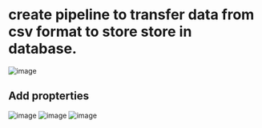 # create pipeline to transfer data from csv format to store store in database.
![image](https://github.com/krsanjay11/Azure-Data-factory-covid-19-project/assets/21271522/c8dcc7df-20e9-436d-809e-28d3e0853bd9)

## Add propterties
![image](https://github.com/krsanjay11/Azure-Data-factory-covid-19-project/assets/21271522/7eb90c25-b1eb-4b90-b8bc-42edfdd8808a)
![image](https://github.com/krsanjay11/Azure-Data-factory-covid-19-project/assets/21271522/6c402756-5729-46c0-aa7f-08fd8452e0cd)
![image](https://github.com/krsanjay11/Azure-Data-factory-covid-19-project/assets/21271522/2d6544b5-3a91-4092-b803-488a9c924fc6)
